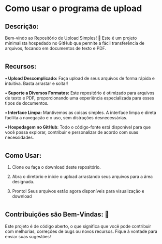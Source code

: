 # Como usar o programa de upload
## Descrição:
Bem-vindo ao Repositório de Upload Simples! 🚀 Este é um projeto minimalista hospedado no GitHub que permite a fácil transferência de arquivos, focando em documentos de texto e PDF.
#
## Recursos:
**• Upload Descomplicado:** Faça upload de seus arquivos de forma rápida e intuitiva. Basta arrastar e soltar!

**• Suporte a Diversos Formatos:** Este repositório é otimizado para arquivos de texto e PDF, proporcionando uma experiência especializada para esses tipos de documentos.

**• Interface Limpa:** Mantivemos as coisas simples. A interface limpa e direta facilita a navegação e o uso, sem distrações desnecessárias.

**• Hospedagem no GitHub:** Todo o código-fonte está disponível para que você possa explorar, contribuir e personalizar de acordo com suas necessidades.
#
## Como Usar:
1. Clone ou faça o download deste repositório.

2. Abra o diretório e inicie o upload arrastando seus arquivos para a área designada.

3. Pronto! Seus arquivos estão agora disponíveis para visualização e download
#
## Contribuições são Bem-Vindas: 🎀

Este projeto é de código aberto, o que significa que você pode contribuir com melhorias, correções de bugs ou novos recursos. Fique à vontade para enviar suas sugestões!
